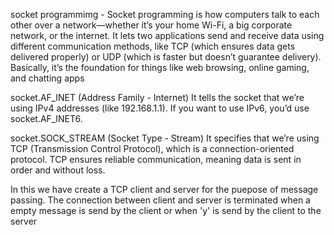 socket programmimg -
Socket programming is how computers talk to each other over a network—whether it’s your home Wi-Fi, a big corporate network, or the internet. It lets two applications send and receive data using different communication methods, like TCP (which ensures data gets delivered properly) or UDP (which is faster but doesn’t guarantee delivery). Basically, it’s the foundation for things like web browsing, online gaming, and chatting apps

socket.AF_INET (Address Family - Internet)
It tells the socket that we’re using IPv4 addresses (like 192.168.1.1).
If you want to use IPv6, you’d use socket.AF_INET6.

socket.SOCK_STREAM (Socket Type - Stream)
It specifies that we’re using TCP (Transmission Control Protocol), which is a connection-oriented protocol.
TCP ensures reliable communication, meaning data is sent in order and without loss.

In this we have create a TCP client and server for the puepose of message passing.
The connection between client and server is terminated when a empty message is send by the client or when 'y' is send by the client to the server
